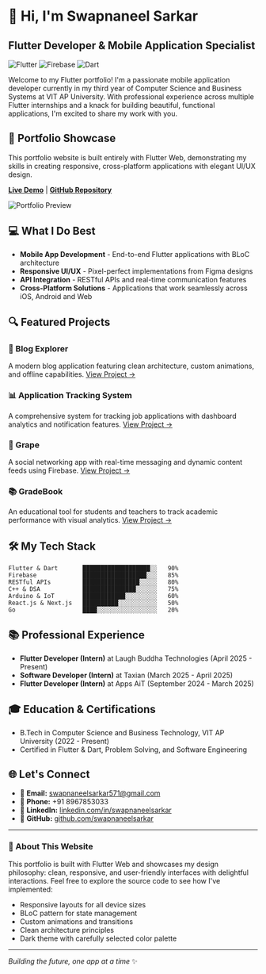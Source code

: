# 👋 Hi, I'm Swapnaneel Sarkar
## Flutter Developer & Mobile Application Specialist

![Flutter](https://img.shields.io/badge/Flutter-%2302569B.svg?style=for-the-badge&logo=Flutter&logoColor=white)
![Firebase](https://img.shields.io/badge/firebase-%23039BE5.svg?style=for-the-badge&logo=firebase)
![Dart](https://img.shields.io/badge/dart-%230175C2.svg?style=for-the-badge&logo=dart&logoColor=white)

Welcome to my Flutter portfolio! I'm a passionate mobile application developer currently in my third year of Computer Science and Business Systems at VIT AP University. With professional experience across multiple Flutter internships and a knack for building beautiful, functional applications, I'm excited to share my work with you.

## 🚀 Portfolio Showcase

This portfolio website is built entirely with Flutter Web, demonstrating my skills in creating responsive, cross-platform applications with elegant UI/UX design.

**[Live Demo](https://your-portfolio-domain.com)** | **[GitHub Repository](https://github.com/yourusername/flutter-portfolio)**

![Portfolio Preview](https://your-preview-image-url.png)

## 💻 What I Do Best

- **Mobile App Development** - End-to-end Flutter applications with BLoC architecture
- **Responsive UI/UX** - Pixel-perfect implementations from Figma designs
- **API Integration** - RESTful APIs and real-time communication features
- **Cross-Platform Solutions** - Applications that work seamlessly across iOS, Android and Web

## 🔍 Featured Projects

### 📱 Blog Explorer
A modern blog application featuring clean architecture, custom animations, and offline capabilities.
[View Project →](https://github.com/yourusername/blog-explorer)

### 📊 Application Tracking System
A comprehensive system for tracking job applications with dashboard analytics and notification features.
[View Project →](https://github.com/yourusername/application-tracker)

### 🍇 Grape
A social networking app with real-time messaging and dynamic content feeds using Firebase.
[View Project →](https://github.com/yourusername/grape)

### 📚 GradeBook
An educational tool for students and teachers to track academic performance with visual analytics.
[View Project →](https://github.com/yourusername/gradebook)

## 🛠️ My Tech Stack

```
Flutter & Dart       ███████████████████░░   90%
Firebase             ██████████████████░░░   85%
RESTful APIs         ████████████████░░░░░   80%
C++ & DSA            ███████████████░░░░░░   75%
Arduino & IoT        ████████████░░░░░░░░░   60%
React.js & Next.js   ██████████░░░░░░░░░░░   50%
Go                   ████░░░░░░░░░░░░░░░░░   20%
```

## 📚 Professional Experience

- **Flutter Developer (Intern)** at Laugh Buddha Technologies (April 2025 - Present)
- **Software Developer (Intern)** at Taxian (March 2025 - April 2025)
- **Flutter Developer (Intern)** at Apps AiT (September 2024 - March 2025)

## 🎓 Education & Certifications

- B.Tech in Computer Science and Business Technology, VIT AP University (2022 - Present)
- Certified in Flutter & Dart, Problem Solving, and Software Engineering

## 🌐 Let's Connect

- 📧 **Email:** [swapnaneelsarkar571@gmail.com](mailto:swapnaneelsarkar571@gmail.com)
- 📱 **Phone:** +91 8967853033
- 💼 **LinkedIn:** [linkedin.com/in/swapnaneelsarkar](https://linkedin.com/in/swapnaneelsarkar)
- 🐙 **GitHub:** [github.com/swapnaneelsarkar](https://github.com/swapnaneelsarkar)

---

### 🔮 About This Website

This portfolio is built with Flutter Web and showcases my design philosophy: clean, responsive, and user-friendly interfaces with delightful interactions. Feel free to explore the source code to see how I've implemented:

- Responsive layouts for all device sizes
- BLoC pattern for state management
- Custom animations and transitions
- Clean architecture principles
- Dark theme with carefully selected color palette

---

*Building the future, one app at a time* ✨
